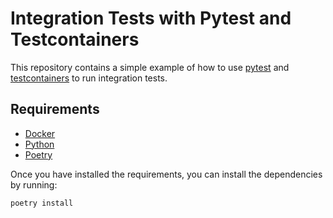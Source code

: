 # Integration Tests with Pytest and Testcontainers

This repository contains a simple example of how to use [pytest](https://docs.pytest.org/en/latest/) and [testcontainers](https://testcontainers.readthedocs.io/en/latest/) to run integration tests.

## Requirements

- [Docker](https://www.docker.com/)
- [Python](https://www.python.org/)
- [Poetry](https://python-poetry.org/)

Once you have installed the requirements, you can install the dependencies by running:

```bash
poetry install
```
